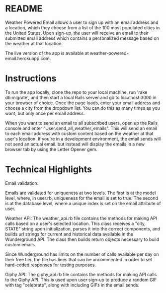 # README

Weather Powered Email allows a user to sign up with an email address and a location, which they choose from a list of the 100 most populated cities in the United States. Upon sign-up, the user will receive an email to their submitted email address which contains a personalized message based on the weather at that location.

The live version of the app is available at weather-powered-email.herokuapp.com.

# Instructions

To run the app locally, clone the repo to your local machine, run 'rake db:migrate', and then start a local Rails server and go to localhost:3000 in your browser of choice. Once the page loads, enter your email address and choose a city from the dropdown list. You can do this as many times as you want, but only once per email address.

When you want to send an email to all subscribed users, open up the Rails console and enter "User.send_all_weather_emails". This will send an email to each email address with custom content based on the weather at that user's location. If you're in a development environment, the email sends will not send an actual email. but instead will display the emails in a new browser tab by using the Letter Opener gem. 


# Technical Highlights

Email validation:

Emails are validated for uniqueness at two levels. The first is at the model level, where, in user.rb, uniqueness for the email is set to true. The second is at the database level, where a unique index is set on the email attribute of user.

Weather API: The weather_api.rb file contains the methods for making API calls based on a user's selected location. This class receives a "city, STATE" string upon initialization, parses it into the correct components, and builds url strings for current and historical data available in the Wunderground API. The class then builds return objects necessary to build custom emails.

Since Wunderground has limits on the number of calls available per day on their free tier, the file has lines that can be uncommented in order to set hard-coded responses for testing purposes. 

Giphy API: The giphy_api.rb file contains the methods for making API calls to the Giphy API. This is used upon user sign-up to produce a random GIF with tag "celebrate", along with including GIFs in the email sends. 


